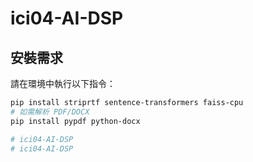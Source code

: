 ﻿# ici04-AI-DSP
 ## 安裝需求

請在環境中執行以下指令：

```bash
pip install striprtf sentence-transformers faiss-cpu
# 如需解析 PDF/DOCX
pip install pypdf python-docx

# ici04-AI-DSP
# ici04-AI-DSP

